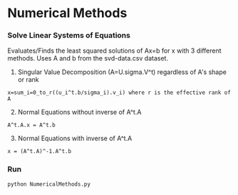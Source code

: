 # Numerical Methods
### Solve Linear Systems of Equations
Evaluates/Finds the least squared solutions of Ax=b for x with 3 different methods. Uses A and b from the svd-data.csv dataset.

1. Singular Value Decomposition (A=U.sigma.V^t) regardless of A's shape or rank
```
x=sum_i=0_to_r((u_i^t.b/sigma_i).v_i) where r is the effective rank of A
```
2. Normal Equations without inverse of A^t.A
```
A^t.A.x = A^t.b
```
3. Normal Equations with inverse of A^t.A
```
x = (A^t.A)^-1.A^t.b
```

### Run
```
python NumericalMethods.py
```
